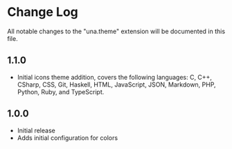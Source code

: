 # Change Log

All notable changes to the "una.theme" extension will be documented in this 
file.

## 1.1.0

- Initial icons theme addition, covers the following languages:
  C, C++, CSharp, CSS, Git, Haskell, HTML, JavaScript, JSON, Markdown, PHP, 
  Python, Ruby, and TypeScript.

## 1.0.0

- Initial release
- Adds initial configuration for colors
